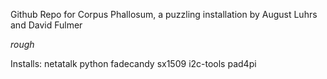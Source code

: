 Github Repo for Corpus Phallosum, a puzzling installation by August Luhrs and David Fulmer


*rough*

Installs:
netatalk
python
fadecandy
sx1509
i2c-tools
pad4pi
